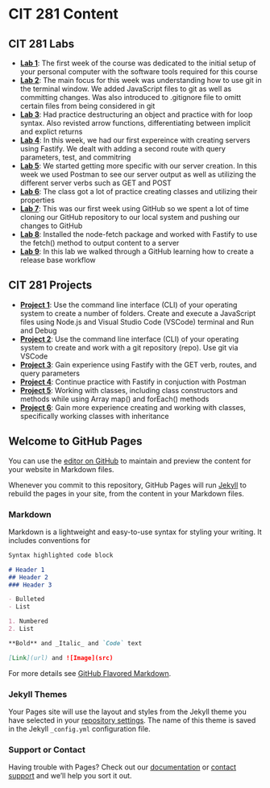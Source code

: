 # CIT 281 Content
## CIT 281 Labs
- [**Lab 1**](https://koyin-olo.github.io/cit281-lab1/): The first week of the course was dedicated to the initial setup of your personal computer with the software tools required for this course
- [**Lab 2**](): The main focus for this week was understanding how to use git in the terminal window. We added JavaScript files to git as well as committing changes. Was also introduced to .gitignore file to omitt certain files from being considered in git
- [**Lab 3**](): Had practice destructuring an object and practice with for loop syntax. Also revisted arrow functions, differentiating between implicit and explict returns
- [**Lab 4**](): In this week, we had our first expereince with creating servers using Fastify. We dealt with adding a second route with query parameters, test, and commitring
- [**Lab 5**](): We started getting more specific with our server creation. In this week we used Postman to see our server output as well as utilizing the different server verbs such as GET and POST
- [**Lab 6**](): The class got a lot of practice creating classes and utilizing their properties
- [**Lab 7**](): This was our first week using GitHub so we spent a lot of time cloning our GitHub repository to our local system and pushing our changes to GitHub
- [**Lab 8**](): Installed the node-fetch package and worked with Fastify to use the fetch() method to output content to a server
- [**Lab 9**](): In this lab we walked through a GitHub learning how to create a release base workflow

## CIT 281 Projects
- [**Project 1**](): Use the command line interface (CLI) of your operating system to create a number of folders. Create and execute a JavaScript files using Node.js and Visual Studio Code (VSCode) terminal and Run and Debug
- [**Project 2**](): Use the command line interface (CLI) of your operating system to create and work with a git repository (repo). Use git via VSCode
- [**Project 3**](): Gain experience using Fastify with the GET verb, routes, and query parameters
- [**Project 4**](): Continue practice with Fastify in conjuction with Postman
- [**Project 5**](): Working with classes, including class constructors and methods while using Array map() and forEach() methods
- [**Project 6**](): Gain more experience creating and working with classes, specifically working classes with inheritance

## Welcome to GitHub Pages

You can use the [editor on GitHub](https://github.com/koyin-olo/cit281-p7/edit/gh-pages/index.md) to maintain and preview the content for your website in Markdown files.

Whenever you commit to this repository, GitHub Pages will run [Jekyll](https://jekyllrb.com/) to rebuild the pages in your site, from the content in your Markdown files.

### Markdown

Markdown is a lightweight and easy-to-use syntax for styling your writing. It includes conventions for

```markdown
Syntax highlighted code block

# Header 1
## Header 2
### Header 3

- Bulleted
- List

1. Numbered
2. List

**Bold** and _Italic_ and `Code` text

[Link](url) and ![Image](src)
```

For more details see [GitHub Flavored Markdown](https://guides.github.com/features/mastering-markdown/).

### Jekyll Themes

Your Pages site will use the layout and styles from the Jekyll theme you have selected in your [repository settings](https://github.com/koyin-olo/cit281-p7/settings/pages). The name of this theme is saved in the Jekyll `_config.yml` configuration file.

### Support or Contact

Having trouble with Pages? Check out our [documentation](https://docs.github.com/categories/github-pages-basics/) or [contact support](https://support.github.com/contact) and we’ll help you sort it out.
